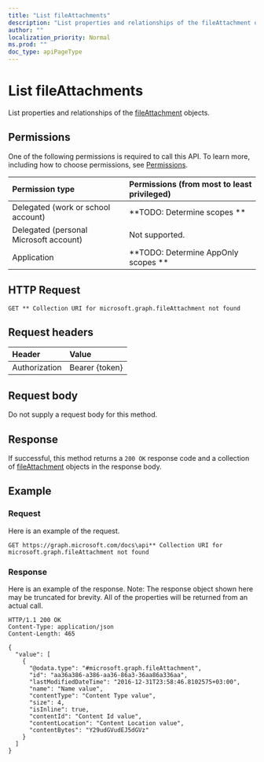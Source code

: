 ```yaml
---
title: "List fileAttachments"
description: "List properties and relationships of the fileAttachment objects."
author: ""
localization_priority: Normal
ms.prod: ""
doc_type: apiPageType
---
```


# List fileAttachments

List properties and relationships of the [fileAttachment](../resources/fileattachment.md) objects.

## Permissions
One of the following permissions is required to call this API. To learn more, including how to choose permissions, see [Permissions](/concepts/permissions-reference.md).

|Permission type|Permissions (from most to least privileged)|
|:---|:---|
|Delegated (work or school account)|**TODO: Determine scopes **|
|Delegated (personal Microsoft account)|Not supported.|
|Application|**TODO: Determine AppOnly scopes **|

## HTTP Request
<!-- {
  "blockType": "ignored"
}
-->
``` http
GET ** Collection URI for microsoft.graph.fileAttachment not found
```

## Request headers
|Header|Value|
|:---|:---|
|Authorization|Bearer {token}|

## Request body
Do not supply a request body for this method.

## Response
If successful, this method returns a `200 OK` response code and a collection of [fileAttachment](../resources/fileattachment.md) objects in the response body.

## Example

### Request
Here is an example of the request.
<!-- {
  "blockType": "request",
  "name": "get_fileattachment"
}
-->
``` http
GET https://graph.microsoft.com/docs\api** Collection URI for microsoft.graph.fileAttachment not found
```

### Response
Here is an example of the response. Note: The response object shown here may be truncated for brevity. All of the properties will be returned from an actual call.
<!-- {
  "blockType": "response",
  "truncated": true,
  "@odata.type": "collection(microsoft.graph.fileattachment)"
}
-->
``` http
HTTP/1.1 200 OK
Content-Type: application/json
Content-Length: 465

{
  "value": [
    {
      "@odata.type": "#microsoft.graph.fileAttachment",
      "id": "aa36a386-a386-aa36-86a3-36aa86a336aa",
      "lastModifiedDateTime": "2016-12-31T23:58:46.8102575+03:00",
      "name": "Name value",
      "contentType": "Content Type value",
      "size": 4,
      "isInline": true,
      "contentId": "Content Id value",
      "contentLocation": "Content Location value",
      "contentBytes": "Y29udGVudEJ5dGVz"
    }
  ]
}
```

